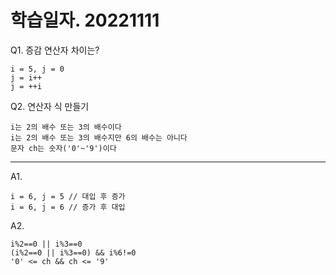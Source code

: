 # 학습일자. 20221111

Q1. 증감 연산자 차이는?
```
i = 5, j = 0
j = i++
j = ++i
```
Q2. 연산자 식 만들기
```
i는 2의 배수 또는 3의 배수이다
i는 2의 배수 또는 3의 배수지만 6의 배수는 아니다
문자 ch는 숫자('0'~'9')이다
```


* * *

A1. 
```
i = 6, j = 5 // 대입 후 증가
i = 6, j = 6 // 증가 후 대입
```
A2.
```
i%2==0 || i%3==0
(i%2==0 || i%3==0) && i%6!=0
'0' <= ch && ch <= '9'
```
